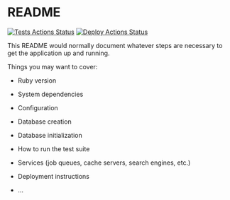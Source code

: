 # README

[![Tests Actions Status](https://github.com/openode-io/openode-www/workflows/Test/badge.svg)](https://github.com/openode-io/openode-www/actions)
[![Deploy Actions Status](https://github.com/openode-io/openode-www/workflows/Deploy/badge.svg)](https://github.com/openode-io/openode-www/actions)

This README would normally document whatever steps are necessary to get the
application up and running.


Things you may want to cover:

* Ruby version

* System dependencies

* Configuration

* Database creation

* Database initialization

* How to run the test suite

* Services (job queues, cache servers, search engines, etc.)

* Deployment instructions

* ...
